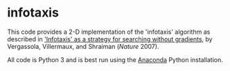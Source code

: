 # infotaxis

This code provides a 2-D implementation of the 'infotaxis' algorithm as described in ['Infotaxis' as a strategy for searching without gradients](http://www.nature.com/nature/journal/v445/n7126/abs/nature05464.html), by Vergassola, Villermaux, and Shraiman (*Nature* 2007).

All code is Python 3 and is best run using the [Anaconda](https://www.continuum.io/downloads) Python installation.
